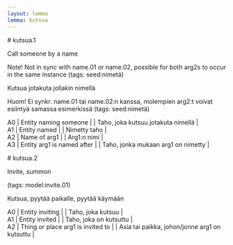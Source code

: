 ```yaml
---
layout: lemma
lemma: kutsua
---
```


<div class="sense">
# <span class="sensename">kutsua.1</span>

<span class="description">Call someone by a name</span>

Note! Not in sync with name.01 or name.02, possible for both arg2s to occur in the same instance (tags: seed:nimetä)

<span class="description">Kutsua jotakuta jollakin nimellä</span>

Huom! Ei synkr. name.01 tai name.02:n kanssa, molempien arg2:t voivat esiintyä samassa esimerkissä (tags: seed:nimetä)

A0 | Entity naming someone |   | Taho, joka kutsuu jotakuta nimellä |  
A1 | Entity named |   | Nimetty taho |  
A2 | Name of arg1 |   | Arg1:n nimi |  
A3 | Entity arg1 is named after |   | Taho, jonka mukaan arg1 on nimetty |  

</div>

<div class="sense">
# <span class="sensename">kutsua.2</span>

<span class="description">Invite, summon</span>

(tags: model:invite.01)

<span class="description">Kutsua, pyytää paikalle, pyytää käymään</span>

A0 | Entity inviting |   | Taho, joka kutsuu |  
A1 | Entity invited |   | Taho, joka on kutsuttu |  
A2 | Thing or place arg1 is invited to |   | Asia tai paikka, johon/jonne arg1 on kutsuttu |  

</div>

